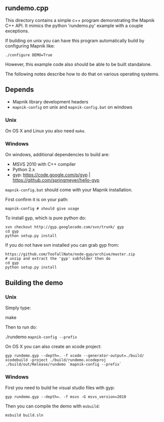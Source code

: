 ## rundemo.cpp

This directory contains a simple c++ program demonstrating the Mapnik C++ API. It mimics the python 'rundemo.py' example with a couple exceptions.

If building on unix you can have this program automatically build by configuring Mapnik like:

    ./configure DEMO=True

However, this example code also should be able to be built standalone.

The following notes describe how to do that on various operating systems.

## Depends

 - Mapnik library development headers
 - `mapnik-config` on unix and `mapnik-config.bat` on windows

### Unix

On OS X and Linux you also need `make`.

### Windows

On windows, additional dependencies to build are:

 - MSVS 2010 with C++ compiler
 - Python 2.x
 - gyp: https://code.google.com/p/gyp | https://github.com/springmeyer/hello-gyp

`mapnik-config.bat` should come with your Mapnik installation.

First confirm it is on your path:

    mapnik-config # should give usage

To install gyp, which is pure python do:

    svn checkout http://gyp.googlecode.com/svn/trunk/ gyp
    cd gyp
    python setup.py install

If you do not have svn installed you can grab gyp from:

    https://github.com/TooTallNate/node-gyp/archive/master.zip
    # unzip and extract the 'gyp' subfolder then do
    cd gyp
    python setup.py install

## Building the demo

### Unix

Simply type:

   make

Then to run do:

   ./rundemo `mapnik-config --prefix`

On OS X you can also create an xcode project:

    gyp rundemo.gyp --depth=. -f xcode --generator-output=./build/
    xcodebuild -project ./build/rundemo.xcodeproj
    ./build/out/Release/rundemo `mapnik-config --prefix`


### Windows

First you need to build he visual studio files with gyp:

    gyp rundemo.gyp --depth=. -f msvs -G msvs_version=2010

Then you can compile the demo with `msbuild`:

    msbuild build.sln
